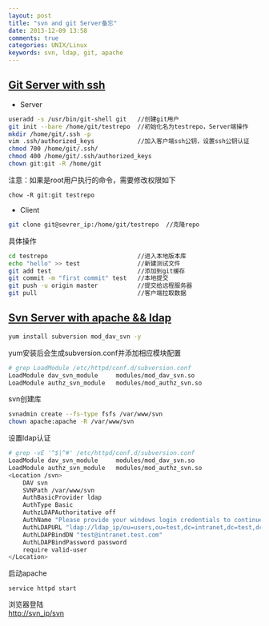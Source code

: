 ```yaml
---
layout: post
title: "svn and git Server备忘"
date: 2013-12-09 13:58
comments: true
categories: UNIX/Linux
keywords: svn, ldap, git, apache
---
```


## <u>Git Server with ssh</u>

<!--more-->

* Server

``` bash
useradd -s /usr/bin/git-shell git   //创建git用户
git init --bare /home/git/testrepo  //初始化名为testrepo，Server端操作
mkdir /home/git/.ssh -p
vim .ssh/authorized_keys            //加入客户端ssh公钥，设置ssh公钥认证
chmod 700 /home/git/.ssh/
chmod 400 /home/git/.ssh/authorized_keys
chown git:git -R /home/git
```

注意：如果是root用户执行的命令，需要修改权限如下
```
chow -R git:git testrepo
```

* Client

``` bash
git clone git@sevrer_ip:/home/git/testrepo  //克隆repo
```

具体操作  
``` bash
cd testrepo                         //进入本地版本库
echo "hello" >> test                //新建测试文件
git add test                        //添加到git缓存
git commit -m "first commit" test   //本地提交
git push -u origin master           //提交给远程服务器
git pull                            //客户端拉取数据
```

## <u>Svn Server with apache && ldap</u>

``` bash
yum install subversion mod_dav_svn -y
```

yum安装后会生成subversion.conf并添加相应模块配置
``` bash
# grep LoadModule /etc/httpd/conf.d/subversion.conf 
LoadModule dav_svn_module     modules/mod_dav_svn.so
LoadModule authz_svn_module   modules/mod_authz_svn.so
```

svn创建库  
``` bash
svnadmin create --fs-type fsfs /var/www/svn
chown apache:apache -R /var/www/svn
```

设置ldap认证  
``` bash
# grep -vE '^$|^#' /etc/httpd/conf.d/subversion.conf 
LoadModule dav_svn_module     modules/mod_dav_svn.so
LoadModule authz_svn_module   modules/mod_authz_svn.so
<Location /svn>
    DAV svn 
    SVNPath /var/www/svn
    AuthBasicProvider ldap
    AuthType Basic
    AuthzLDAPAuthoritative off
    AuthName "Please provide your windows login credentials to continue."
    AuthLDAPURL "ldap://ldap_ip/ou=users,ou=test,dc=intranet,dc=test,dc=com?sAMAccountName" NONE
    AuthLDAPBindDN "test@intranet.test.com"
    AuthLDAPBindPassword password 
    require valid-user
</Location>
```

启动apache  
```
service httpd start
```

浏览器登陆  
[http://svn_ip/svn](http://svn_ip/svn)